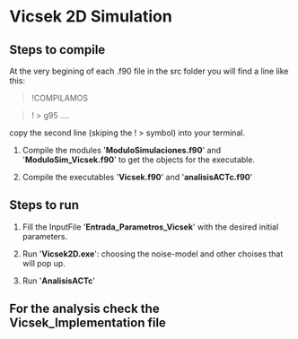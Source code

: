 Vicsek 2D Simulation
====================

Steps to compile
----------------

At the very begining of each .f90 file in the src folder you will find a line like this:

> !COMPILAMOS

> ! \> g95 ....

copy the second line (skiping the ! \> symbol) into your terminal.

1. Compile the modules '**ModuloSimulaciones.f90**' and '**ModuloSim_Vicsek.f90**' to get the objects for the executable.

2. Compile the executables '**Vicsek.f90**' and '**analisisACTc.f90**'

Steps to run
------------

1. Fill the InputFile '**Entrada_Parametros_Vicsek**' with the desired initial parameters.

2. Run '**Vicsek2D.exe**': choosing the noise-model and other choises that will pop up.

3. Run '**AnalisisACTc**'

For the analysis check the Vicsek_Implementation file
-----------------------------------------------------